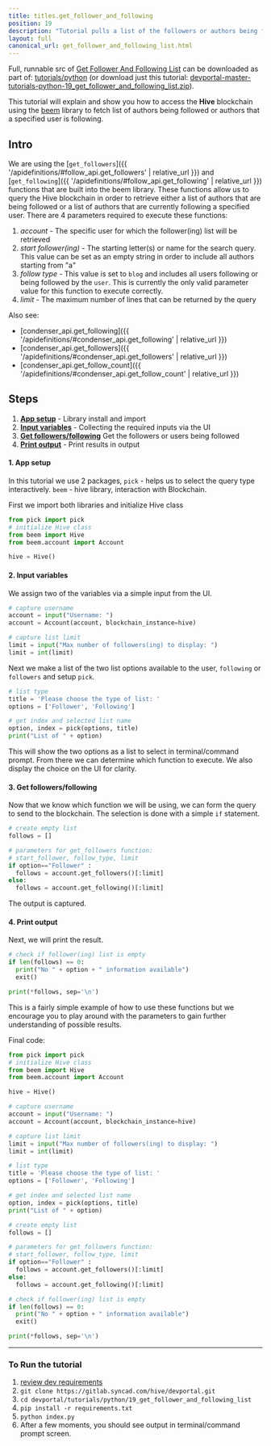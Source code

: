 ```yaml
---
title: titles.get_follower_and_following
position: 19
description: "Tutorial pulls a list of the followers or authors being followed from the blockchain then displays the result."
layout: full
canonical_url: get_follower_and_following_list.html
---
```

Full, runnable src of [Get Follower And Following List](https://gitlab.syncad.com/hive/devportal/-/tree/master/tutorials/python/19_get_follower_and_following_list) can be downloaded as part of: [tutorials/python](https://gitlab.syncad.com/hive/devportal/-/tree/master/tutorials/python) (or download just this tutorial: [devportal-master-tutorials-python-19_get_follower_and_following_list.zip](https://gitlab.syncad.com/hive/devportal/-/archive/master/devportal-master.zip?path=tutorials/python/19_get_follower_and_following_list)).

This tutorial will explain and show you how to access the **Hive** blockchain using the [beem](https://github.com/holgern/beem) library to fetch list of authors being followed or authors that a specified user is following.

## Intro

We are using the [`get_followers`]({{ '/apidefinitions/#follow_api.get_followers' | relative_url }}) and [`get_following`]({{ '/apidefinitions/#follow_api.get_following' | relative_url }}) functions that are built into the beem library. These functions allow us to query the Hive blockchain in order to retrieve either a list of authors that are being followed or a list of authors that are currently following a specified user. There are 4 parameters required to execute these functions:

1. _account_ - The specific user for which the follower(ing) list will be retrieved
1. _start follower(ing)_ - The starting letter(s) or name for the search query. This value can be set as an empty string in order to include all authors starting from "a"
1. _follow type_ - This value is set to `blog` and includes all users following or being followed by the `user`. This is currently the only valid parameter value for this function to execute correctly.
1. _limit_ - The maximum number of lines that can be returned by the query

Also see:
* [condenser_api.get_following]({{ '/apidefinitions/#condenser_api.get_following' | relative_url }})
* [condenser_api.get_followers]({{ '/apidefinitions/#condenser_api.get_followers' | relative_url }})
* [condenser_api.get_follow_count]({{ '/apidefinitions/#condenser_api.get_follow_count' | relative_url }})

## Steps

1. [**App setup**](#setup) - Library install and import
1. [**Input variables**](#input) - Collecting the required inputs via the UI
1. [**Get followers/following**](#query) Get the followers or users being followed
1. [**Print output**](#output) - Print results in output

#### 1. App setup <a name="setup"></a>

In this tutorial we use 2 packages, `pick` - helps us to select the query type interactively. `beem` - hive library, interaction with Blockchain.

First we import both libraries and initialize Hive class

```python
from pick import pick
# initialize Hive class
from beem import Hive
from beem.account import Account

hive = Hive()
```

#### 2. Input variables <a name="input"></a>

We assign two of the variables via a simple input from the UI.

```python
# capture username
account = input("Username: ")
account = Account(account, blockchain_instance=hive)

# capture list limit
limit = input("Max number of followers(ing) to display: ")
limit = int(limit)
```

Next we make a list of the two list options available to the user, `following` or `followers` and setup `pick`.

```python
# list type
title = 'Please choose the type of list: '
options = ['Follower', 'Following']

# get index and selected list name
option, index = pick(options, title)
print("List of " + option)
```

This will show the two options as a list to select in terminal/command prompt. From there we can determine which function to execute. We also display the choice on the UI for clarity.

#### 3. Get followers/following <a name="query"></a>

Now that we know which function we will be using, we can form the query to send to the blockchain. The selection is done with a simple `if` statement.

```python
# create empty list
follows = []

# parameters for get_followers function:
# start_follower, follow_type, limit
if option=="Follower" :
  follows = account.get_followers()[:limit]
else:
  follows = account.get_following()[:limit]
```

The output is captured.

#### 4. Print output <a name="output"></a>

Next, we will print the result.

```python
# check if follower(ing) list is empty
if len(follows) == 0:
  print("No " + option + " information available")
  exit()

print(*follows, sep='\n')
```

This is a fairly simple example of how to use these functions but we encourage you to play around with the parameters to gain further understanding of possible results.

Final code:

```python
from pick import pick
# initialize Hive class
from beem import Hive
from beem.account import Account

hive = Hive()

# capture username
account = input("Username: ")
account = Account(account, blockchain_instance=hive)

# capture list limit
limit = input("Max number of followers(ing) to display: ")
limit = int(limit)

# list type
title = 'Please choose the type of list: '
options = ['Follower', 'Following']

# get index and selected list name
option, index = pick(options, title)
print("List of " + option)

# create empty list
follows = []

# parameters for get_followers function:
# start_follower, follow_type, limit
if option=="Follower" :
  follows = account.get_followers()[:limit]
else:
  follows = account.get_following()[:limit]

# check if follower(ing) list is empty
if len(follows) == 0:
  print("No " + option + " information available")
  exit()

print(*follows, sep='\n')


```

---

### To Run the tutorial

1. [review dev requirements](getting_started.html)
1. `git clone https://gitlab.syncad.com/hive/devportal.git`
1. `cd devportal/tutorials/python/19_get_follower_and_following_list`
1. `pip install -r requirements.txt`
1. `python index.py`
1. After a few moments, you should see output in terminal/command prompt screen.
